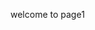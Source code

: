 welcome to page1
<inject key="subscriptionid"/>
<validation step="12591743-fa05-4cad-8ced-765201d894f9" />